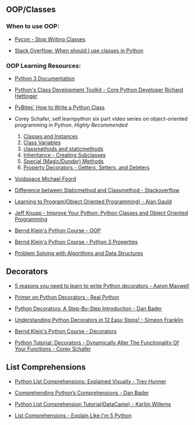 ## OOP/Classes
### When to use OOP:   
* [Pycon - Stop Writing Classes](https://www.youtube.com/watch?v=o9pEzgHorH0)    

*  [Stack Overflow: When should I use classes in Python](https://stackoverflow.com/questions/33072570/when-should-i-be-using-classes-in-python)    


### OOP Learning Resources:    
* [Python 3 Documentation](https://docs.python.org/3/tutorial/classes.html)

* [Python's Class Development Toolkit - Core Python Developer Richard Hettinger](https://www.youtube.com/watch?v=HTLu2DFOdTg)

* [PyBites' How to Write a Python Class](https://pybit.es/python-classes.html)

* Corey Schafer, self.learnpython six part video series on object-oriented programming in Python. *Highly Recommended*
  1) [Classes and Instances](https://www.youtube.com/watch?v=ZDa-Z5JzLYM)
  2) [Class Variables](https://www.youtube.com/watch?v=BJ-VvGyQxho)
  3) [classmethods and staticmethods](https://www.youtube.com/watch?v=rq8cL2XMM5M)
  4) [Inheritance - Creating Subclasses](https://www.youtube.com/watch?v=RSl87lqOXDE)
  5) [Special (Magic/Dunder) Methods](https://www.youtube.com/watch?v=3ohzBxoFHAY)
  6) [Property Decorators - Getters, Setters, and Deleters](https://www.youtube.com/watch?v=jCzT9XFZ5bw)

* [Voidspace Michael Foord](http://www.voidspace.org.uk/python/articles/OOP.shtml)

* [Difference between Staticmethod and Classmethod - Stackoverflow](https://stackoverflow.com/questions/136097/what-is-the-difference-between-staticmethod-and-classmethod)

* [Learning to Program(Object Oriented Programming) - Alan Gauld](http://www.alan-g.me.uk/l2p/index.htm)

* [Jeff Knupp - Improve Your Python: Python Classes and Object Oriented Programming](https://www.jeffknupp.com/blog/2014/06/18/improve-your-python-python-classes-and-object-oriented-programming/)


* [Bernd Klein's Python Course - OOP](http://www.python-course.eu/object_oriented_programming.php)
* [Bernd Klein's Python Course - Python 3 Properties](https://www.python-course.eu/python3_properties.php)


* [Problem Solving with Algorithms and Data Structures](http://interactivepython.org/runestone/static/pythonds/index.html)

## Decorators
* [5 reasons you need to learn to write Python decorators - Aaron Maxwell](https://www.oreilly.com/ideas/5-reasons-you-need-to-learn-to-write-python-decorators)

* [Primer on Python Decorators - Real Python](https://realpython.com/primer-on-python-decorators/)

* [Python Decorators: A Step-By-Step Introduction - Dan Bader](https://dbader.org/blog/python-decoratorsL)

* [Understanding Python Decorators in 12 Easy Steps! - Simeon Franklin](http://simeonfranklin.com/blog/2012/jul/1/python-decorators-in-12-steps/)

* [Bernd Klein's Python Course - Decorators](https://www.python-course.eu/python3_decorators.php)

* [Python Tutorial: Decorators - Dynamically Alter The Functionality Of Your Functions - Corey Schafer](https://www.youtube.com/watch?v=FsAPt_9Bf3U)

## List Comprehensions
* [Python List Comprehensions: Explained Visually - Trey Hunner](http://treyhunner.com/2015/12/python-list-comprehensions-now-in-color/)

* [Comprehending Python’s Comprehensions - Dan Bader](https://dbader.org/blog/list-dict-set-comprehensions-in-python)

* [Python List Comprehension Tutorial(DataCamp) - Karlijn Willems](https://www.datacamp.com/community/tutorials/python-list-comprehension)

* [List Comprehensions - Explain Like I'm 5 Python](https://rmotr.com/explain-like-im-five-python/list-comprehensions)
